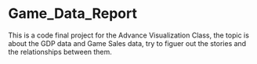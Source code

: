 # Game_Data_Report
This is a code final project for the Advance Visualization Class, the topic is about the GDP data and Game Sales data, try to figuer out the stories and the relationships between them.
